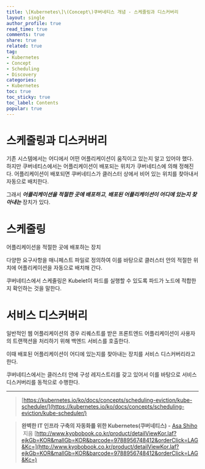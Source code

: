 ```yaml
---
title: \[Kubernetes\]\(Concept\)쿠버네티스 개념 - 스케줄링과 디스커버리
layout: single
author_profile: true
read_time: true
comments: true
share: true
related: true
tag:
- Kubernetes
- Concept
- Scheduling
- Discovery
categories:
- Kubernetes
toc: true
toc_sticky: true
toc_label: Contents
popular: true
---
```

# 스케줄링과 디스커버리
기존 시스템에서는 어디에서 어떤 어플리케이션이 움직이고 있는지 알고 있어야 했다. 하지만 쿠버네티스에서는 어플리케이션이 배포되는 위치가 쿠버네티스에 의해 정해진다. 어플리케이션이 배포되면 쿠버네티스가 클러스터 상에서 비어 있는 위치를 찾아내서 자동으로 배치한다. 

그래서 ***어플리케이션을 적절한 곳에 배포하고***, ***배포된 어플리케이션이 어디에 있는지 찾아내는*** 장치가 있다.

# 스케줄링

어플리케이션을 적절한 곳에 배포하는 장치

다양한 요구사항을 매니페스트 파일로 정의하여 이를 바탕으로 클러스터 안의 적절한 위치에 어플리케이션을 자동으로 배치해 간다.

쿠버네티스에서 스케줄링은 Kubelet이 파드를 실행할 수 있도록 파드가 노드에 적합한지 확인하는 것을 말한다.



# 서비스 디스커버리

일반적인 웹 어플리케이션의 경우 리퀘스트를 받은 프론트엔드 어플리케이션이 사용자의 트랜잭션을 처리하기 위해 백엔드 서비스를 호출한다.

이때 배포된 어플리케이션이 어디에 있는지를 찾아내는 장치를 서비스 디스커버리라고 한다.

쿠버네티스에서는 클러스터 안에 구성 레지스트리를 갖고 있어서 이를 바탕으로 서비스 디스커버리를 동적으로 수행한다.

---

> [https://kubernetes.io/ko/docs/concepts/scheduling-eviction/kube-scheduler/](https://kubernetes.io/ko/docs/concepts/scheduling-eviction/kube-scheduler/)
> 

> **완벽한 IT 인프라 구축의 자동화를 위한 Kubernetes(쿠버네티스) -** [Asa Shiho](http://www.kyobobook.co.kr/product/detailViewKor.laf?ejkGb=KOR&mallGb=KOR&barcode=9788956748412&orderClick=LAG&Kc=#)
 지음
[http://www.kyobobook.co.kr/product/detailViewKor.laf?ejkGb=KOR&mallGb=KOR&barcode=9788956748412&orderClick=LAG&Kc=](http://www.kyobobook.co.kr/product/detailViewKor.laf?ejkGb=KOR&mallGb=KOR&barcode=9788956748412&orderClick=LAG&Kc=)
>